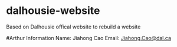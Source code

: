 # dalhousie-website
Based on Dalhousie offical website to rebuild a website 

#Arthur Information
Name: Jiahong Cao
Email: Jiahong.Cao@dal.ca

